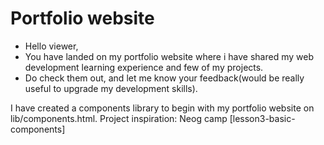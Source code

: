 # Portfolio website
- Hello viewer,
- You have landed on my portfolio website where i have shared my web development learning experience and few of my projects.
- Do check them out, and let me know your feedback(would be really useful to upgrade my development skills).

 I have created a components library to begin with my portfolio website on lib/components.html. 
 Project inspiration: Neog camp [lesson3-basic-components]

